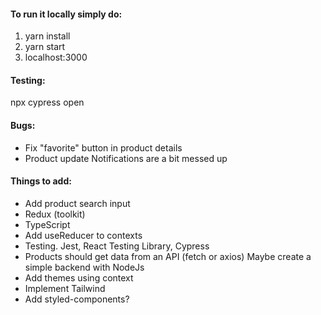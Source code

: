 #### To run it locally simply do:
1. yarn install
2. yarn start
3. localhost:3000


#### Testing:
npx cypress open


#### Bugs:
* Fix "favorite" button in product details
* Product update Notifications are a bit messed up


#### Things to add:
* Add product search input
* Redux (toolkit)
* TypeScript
* Add useReducer to contexts
* Testing. Jest, React Testing Library, Cypress
* Products should get data from an API (fetch or axios)
  Maybe create a simple backend with NodeJs
* Add themes using context
* Implement Tailwind
* Add styled-components?
